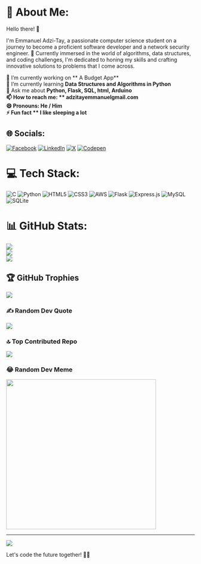 # 💫 About Me:
Hello there! 👋

I'm Emmanuel Adzi-Tay, a passionate computer science student on a journey to become a proficient software developer and a network security engineer. 🚀 Currently immersed in the world of algorithms, data structures, and coding challenges, I'm dedicated to honing my skills and crafting innovative solutions to problems that I come across.

🔭 I’m currently working on ** A Budget App**<br>🌱 I’m currently learning **Data Structures and Algorithms in Python**<br>💬 Ask me about **Python, Flask, SQL, html, **Arduino<br>📫 How to reach me: ** adzitayemmanuelgmail.com**<br>😄 Pronouns: **He / Him**<br>⚡ Fun fact ** I like sleeping a lot**


## 🌐 Socials:
[![Facebook](https://img.shields.io/badge/Facebook-%231877F2.svg?logo=Facebook&logoColor=white)](https://facebook.com/emmanuel.borngreat.146/) [![LinkedIn](https://img.shields.io/badge/LinkedIn-%230077B5.svg?logo=linkedin&logoColor=white)](https://linkedin.com/in/emmanueladzitay) [![X](https://img.shields.io/badge/X-black.svg?logo=X&logoColor=white)](https://x.com/@EmmanuelBorngr3) [![Codepen](https://img.shields.io/badge/Codepen-000000?style=for-the-badge&logo=codepen&logoColor=white)](https://codepen.io/@Emmanuel-Adzi-Tay) 

# 💻 Tech Stack:
![C](https://img.shields.io/badge/c-%2300599C.svg?style=for-the-badge&logo=c&logoColor=white) ![Python](https://img.shields.io/badge/python-3670A0?style=for-the-badge&logo=python&logoColor=ffdd54) ![HTML5](https://img.shields.io/badge/html5-%23E34F26.svg?style=for-the-badge&logo=html5&logoColor=white) ![CSS3](https://img.shields.io/badge/css3-%231572B6.svg?style=for-the-badge&logo=css3&logoColor=white) ![AWS](https://img.shields.io/badge/AWS-%23FF9900.svg?style=for-the-badge&logo=amazon-aws&logoColor=white) ![Flask](https://img.shields.io/badge/flask-%23000.svg?style=for-the-badge&logo=flask&logoColor=white) ![Express.js](https://img.shields.io/badge/express.js-%23404d59.svg?style=for-the-badge&logo=express&logoColor=%2361DAFB) ![MySQL](https://img.shields.io/badge/mysql-%2300000f.svg?style=for-the-badge&logo=mysql&logoColor=white) ![SQLite](https://img.shields.io/badge/sqlite-%2307405e.svg?style=for-the-badge&logo=sqlite&logoColor=white)
# 📊 GitHub Stats:
![](https://github-readme-stats.vercel.app/api?username=emmanueltay&theme=radical&hide_border=false&include_all_commits=false&count_private=false)<br/>
![](https://github-readme-streak-stats.herokuapp.com/?user=emmanueltay&theme=radical&hide_border=false)<br/>
![](https://github-readme-stats.vercel.app/api/top-langs/?username=emmanueltay&theme=radical&hide_border=false&include_all_commits=false&count_private=false&layout=compact)

## 🏆 GitHub Trophies
![](https://github-profile-trophy.vercel.app/?username=emmanueltay&theme=radical&no-frame=false&no-bg=true&margin-w=4)

### ✍️ Random Dev Quote
![](https://quotes-github-readme.vercel.app/api?type=horizontal&theme=merko)

### 🔝 Top Contributed Repo
![](https://github-contributor-stats.vercel.app/api?username=emmanueltay&limit=5&theme=dark&combine_all_yearly_contributions=true)

### 😂 Random Dev Meme
<img src='https://randommeme-five.vercel.app/' style="height: 400px;"/>

---
[![](https://visitcount.itsvg.in/api?id=emmanueltay&icon=0&color=0)](https://visitcount.itsvg.in)

Let's code the future together! 🚀✨

<!-- Proudly created with GPRM ( https://gprm.itsvg.in ) -->
